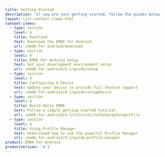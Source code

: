 ```yaml
---
title: Getting Started
description: 'If you are just getting started, follow the guides below to get your development environment setup properly and understand the foundations for using the EMDK for Android features.'
layout: list-content-items.html
content-items:
  - type: section
    level: 4
    title: Download
    text: Download the EMDK for Android
    url: /emdk-for-android/download
  - type: section
    level: 4
    title: EMDK For Android Setup
    text: Get your development environment setup
    url: /emdk-for-android/4-1/guide/setup
  - type: section
    level: 4
    title: Configuring A Device
    text: Update your device to provide full feature support
    url: /emdk-for-android/4-1/guide/setupDevice
  - type: section
    level: 4
    title: Build Hello EMDK
    text: Follow a simple getting started tutorial
    url: /emdk-for-android/4-1/tutorial/tutdatacaptureprofile
  - type: section
    level: 4
    title: Using Profile Manager
    text: Understand how to use the powerful Profile Manager
    url: /emdk-for-android/4-1/guide/profile-manager
product: EMDK For Android
productversion: '4.1'
---
```

           







